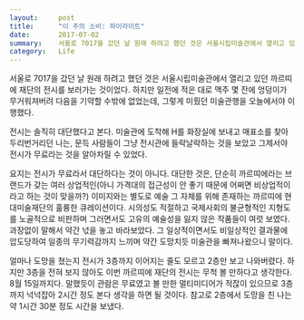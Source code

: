 ```yaml
---
layout:     post
title:      "이 주의 소비: 하이라이트"
date:       2017-07-02
summary:    서울로 7017을 갔던 날 원래 하려고 했던 것은 서울시립미술관에서 열리고 있던 까르띠에 재단의 전시를 보러가는 것이었다. 하지만 일전에 적은 대로 맥주 몇 잔에 엉덩이가 무거워져버려 다음을 기약할 수밖에 없었는데, 그렇게 미뤘던 미술관행을 오늘에서야 이행했다.
category:   Life
---
```


서울로 7017을 갔던 날 원래 하려고 했던 것은 서울시립미술관에서 열리고 있던 까르띠에 재단의 전시를 보러가는 것이었다.
하지만 일전에 적은 대로 맥주 몇 잔에 엉덩이가 무거워져버려 다음을 기약할 수밖에 없었는데, 그렇게 미뤘던 미술관행을 오늘에서야 이행했다.

전시는 솔직히 대단했다고 본다.
미술관에 도착해 H를 화장실에 보내고 매표소를 찾아 두리번거리던 나는, 문득 사람들이 그냥 전시관에 들락날락하는 것을 보았고 그제서야 전시가 무료라는 것을 알아차릴 수 있었다.

요지는 전시가 무료라서 대단하다는 것이 아니다.
대단한 것은, 단순히 까르띠에라는 브랜드가 갖는 여러 상업적인(아니 가격대의 접근성이 안 좋기 때문에 어쩌면 비상업적이라고 하는 것이 맞을까?) 이미지와는 별도로 예술 그 자체를 위해 존재하는 까르띠에 현대미술재단의 훌륭한 큐레이션이다.
시의성도 적절하고 국제사회의 불균형적인 지형도를 노골적으로 비판하며 그러면서도 고유의 예술성을 잃지 않은 작품들이 여럿 보였다.
과장없이 말해서 약간 넋을 놓고 바라보았다.
그 일상적이면서도 비일상적인 결과물에 압도당하여 일종의 무기력감까지 느끼며 약간 도망치듯 미술관을 빠져나왔으니 말이다.

얼마나 도망을 쳤는지 전시가 3층까지 이어지는 줄도 모르고 2층만 보고 나와버렸다.
하지만 3층을 전혀 보지 않아도 이번 까르띠에 재단의 전시는 무척 볼 만하다고 생각한다.
8월 15일까지다.
말했듯이 관람은 무료였고 볼 만한 멀티미디어가 적잖이 있으므로 3층까지 넉넉잡아 2시간 정도 본다 생각을 하면 될 것이다.
참고로 2층에서 도망을 친 나는 약 1시간 30분 정도 시간을 보냈다.
